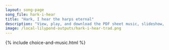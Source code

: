```yaml
---
layout: song-page
song_file: hark-i-hear
title: "Hark, I hear the harps eternal"
description: "View, play, and download the PDF sheet music, slideshow, and audio. Lyrics: Hark, I hear the harps eternal ringing on the farther shore as I near those swollen waters with their deep and solemn roar.    Halle lujah, hallelujah... english christian 3part chords"
image: /local-lilypond-outputs/hark-i-hear-trad.png
---
```


{% include choice-and-music.html %}